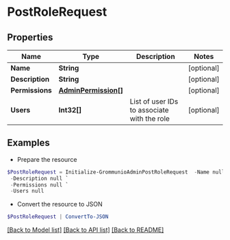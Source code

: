 # PostRoleRequest
## Properties

Name | Type | Description | Notes
------------ | ------------- | ------------- | -------------
**Name** | **String** |  | [optional] 
**Description** | **String** |  | [optional] 
**Permissions** | [**AdminPermission[]**](AdminPermission.md) |  | [optional] 
**Users** | **Int32[]** | List of user IDs to associate with the role | [optional] 

## Examples

- Prepare the resource
```powershell
$PostRoleRequest = Initialize-GrommunioAdminPostRoleRequest  -Name null `
 -Description null `
 -Permissions null `
 -Users null
```

- Convert the resource to JSON
```powershell
$PostRoleRequest | ConvertTo-JSON
```

[[Back to Model list]](../README.md#documentation-for-models) [[Back to API list]](../README.md#documentation-for-api-endpoints) [[Back to README]](../README.md)


